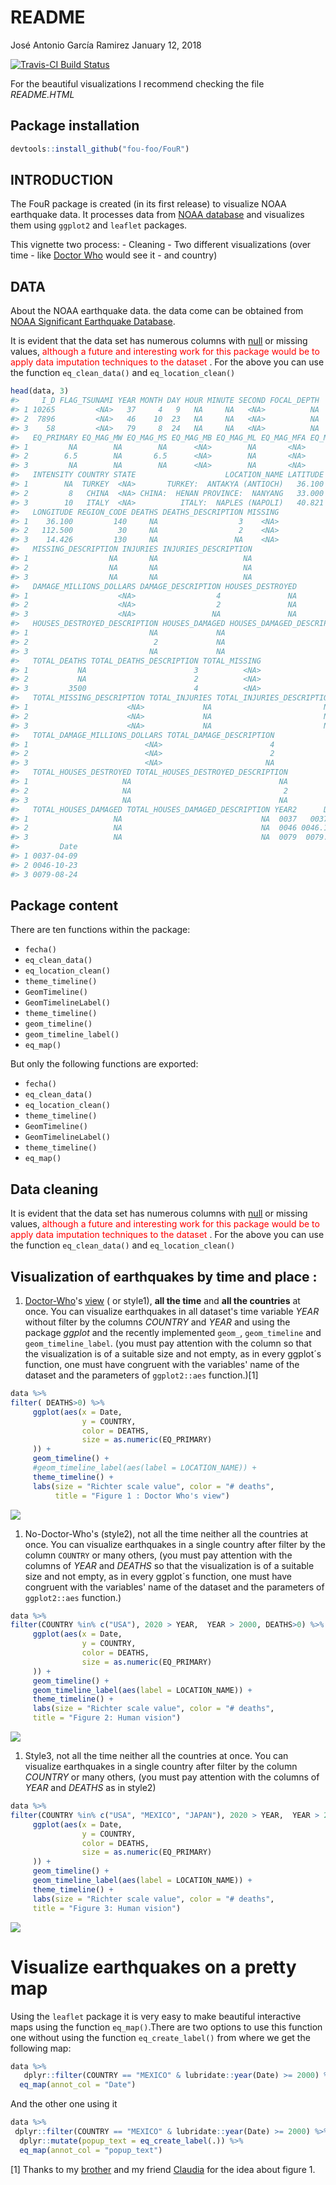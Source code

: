 README
================
José Antonio García Ramirez
January 12, 2018

[![Travis-CI Build Status](https://travis-ci.org/fou-foo/FouR.svg?branch=master)](https://travis-ci.org/clems/FouR)

<!-- README.md is generated from README.Rmd. Please edit that file -->
For the beautiful visualizations I recommend checking the file *README.HTML*

Package installation
--------------------

``` r
devtools::install_github("fou-foo/FouR")
```

INTRODUCTION
------------

The FouR package is created (in its first release) to visualize NOAA earthquake data. It processes data from [NOAA database](https://www.ngdc.noaa.gov/nndc/struts/form?t=101650&s=1&d=1) and visualizes them using `ggplot2` and `leaflet` packages.

This vignette two process: - Cleaning - Two different visualizations (over time - like [Doctor Who](https://en.wikipedia.org/wiki/Doctor_Who) would see it - and country)

DATA
----

About the NOAA earthquake data. the data come can be obtained from [NOAA Significant Earthquake Database](https://www.ngdc.noaa.gov/nndc/struts/form?t=101650&s=1&d=1).

It is evident that the data set has numerous columns with [null](https://en.wikipedia.org/wiki/Null_(SQL)) or missing values, <span style="color:RED"> although a future and interesting work for this package would be to apply data imputation techniques to the dataset </span>. For the above you can use the function `eq_clean_data()` and `eq_location_clean()`

``` r
head(data, 3)
#>     I_D FLAG_TSUNAMI YEAR MONTH DAY HOUR MINUTE SECOND FOCAL_DEPTH
#> 1 10265         <NA>   37     4   9   NA     NA   <NA>          NA
#> 2  7896         <NA>   46    10  23   NA     NA   <NA>          NA
#> 3    58         <NA>   79     8  24   NA     NA   <NA>          NA
#>   EQ_PRIMARY EQ_MAG_MW EQ_MAG_MS EQ_MAG_MB EQ_MAG_ML EQ_MAG_MFA EQ_MAG_UNK
#> 1         NA        NA        NA      <NA>        NA       <NA>         NA
#> 2        6.5        NA       6.5      <NA>        NA       <NA>         NA
#> 3         NA        NA        NA      <NA>        NA       <NA>         NA
#>   INTENSITY COUNTRY STATE                    LOCATION_NAME LATITUDE
#> 1        NA  TURKEY  <NA>       TURKEY:  ANTAKYA (ANTIOCH)   36.100
#> 2         8   CHINA  <NA> CHINA:  HENAN PROVINCE:  NANYANG   33.000
#> 3        10   ITALY  <NA>          ITALY:  NAPLES (NAPOLI)   40.821
#>   LONGITUDE REGION_CODE DEATHS DEATHS_DESCRIPTION MISSING
#> 1    36.100         140     NA                  3    <NA>
#> 2   112.500          30     NA                  2    <NA>
#> 3    14.426         130     NA                 NA    <NA>
#>   MISSING_DESCRIPTION INJURIES INJURIES_DESCRIPTION
#> 1                  NA       NA                   NA
#> 2                  NA       NA                   NA
#> 3                  NA       NA                   NA
#>   DAMAGE_MILLIONS_DOLLARS DAMAGE_DESCRIPTION HOUSES_DESTROYED
#> 1                    <NA>                  4               NA
#> 2                    <NA>                  2               NA
#> 3                    <NA>                 NA               NA
#>   HOUSES_DESTROYED_DESCRIPTION HOUSES_DAMAGED HOUSES_DAMAGED_DESCRIPTION
#> 1                           NA             NA                         NA
#> 2                            2             NA                         NA
#> 3                           NA             NA                         NA
#>   TOTAL_DEATHS TOTAL_DEATHS_DESCRIPTION TOTAL_MISSING
#> 1           NA                        3          <NA>
#> 2           NA                        2          <NA>
#> 3         3500                        4          <NA>
#>   TOTAL_MISSING_DESCRIPTION TOTAL_INJURIES TOTAL_INJURIES_DESCRIPTION
#> 1                      <NA>             NA                         NA
#> 2                      <NA>             NA                         NA
#> 3                      <NA>             NA                         NA
#>   TOTAL_DAMAGE_MILLIONS_DOLLARS TOTAL_DAMAGE_DESCRIPTION
#> 1                          <NA>                        4
#> 2                          <NA>                        2
#> 3                          <NA>                       NA
#>   TOTAL_HOUSES_DESTROYED TOTAL_HOUSES_DESTROYED_DESCRIPTION
#> 1                     NA                                 NA
#> 2                     NA                                  2
#> 3                     NA                                 NA
#>   TOTAL_HOUSES_DAMAGED TOTAL_HOUSES_DAMAGED_DESCRIPTION YEAR2      Date2
#> 1                   NA                               NA  0037   0037.4.9
#> 2                   NA                               NA  0046 0046.10.23
#> 3                   NA                               NA  0079  0079.8.24
#>         Date
#> 1 0037-04-09
#> 2 0046-10-23
#> 3 0079-08-24
```

Package content
---------------

There are ten functions within the package:

-   `fecha()`
-   `eq_clean_data()`
-   `eq_location_clean()`
-   `theme_timeline()`
-   `GeomTimeline()`
-   `GeomTimelineLabel()`
-   `theme_timeline()`
-   `geom_timeline()`
-   `geom_timeline_label()`
-   `eq_map()`

But only the following functions are exported:

-   `fecha()`
-   `eq_clean_data()`
-   `eq_location_clean()`
-   `theme_timeline()`
-   `GeomTimeline()`
-   `GeomTimelineLabel()`
-   `theme_timeline()`
-   `eq_map()`

Data cleaning
-------------

It is evident that the data set has numerous columns with [null](https://en.wikipedia.org/wiki/Null_(SQL)) or missing values, <span style="color:RED"> although a future and interesting work for this package would be to apply data imputation techniques to the dataset </span>. For the above you can use the function `eq_clean_data()` and `eq_location_clean()`

Visualization of earthquakes by time and place :
------------------------------------------------

1.  [Doctor-Who](https://en.wikipedia.org/wiki/Doctor_Who)'s [view](https://en.oxforddictionaries.com/definition/view) ( or style1), **all the time** and **all the countries** at once. You can visualize earthquakes in all dataset's time variable *YEAR* without filter by the columns *COUNTRY* and *YEAR* and using the package *ggplot* and the recently implemented `geom_`, `geom_timeline` and `geom_timeline_label`. (you must pay attention with the column so that the visualization is of a suitable size and not empty, as in every ggplot´s function, one must have congruent with the variables' name of the dataset and the parameters of `ggplot2::aes` function.)[1]

``` r
data %>%
filter( DEATHS>0) %>%
     ggplot(aes(x = Date,
                y = COUNTRY,
                color = DEATHS,
                size = as.numeric(EQ_PRIMARY)
     )) +
     geom_timeline() +
     #geom_timeline_label(aes(label = LOCATION_NAME)) +
     theme_timeline() +
     labs(size = "Richter scale value", color = "# deaths",
          title = "Figure 1 : Doctor Who's view")
```

![](README-eq_timeline_example-1.png)

1.  No-Doctor-Who's (style2), not all the time neither all the countries at once. You can visualize earthquakes in a single country after filter by the column `COUNTRY` or many others, (you must pay attention with the columns of *YEAR* and *DEATHS* so that the visualization is of a suitable size and not empty, as in every ggplot´s function, one must have congruent with the variables' name of the dataset and the parameters of `ggplot2::aes` function.)

``` r
data %>%
filter(COUNTRY %in% c("USA"), 2020 > YEAR,  YEAR > 2000, DEATHS>0) %>%
     ggplot(aes(x = Date,
                y = COUNTRY,
                color = DEATHS,
                size = as.numeric(EQ_PRIMARY)
     )) +
     geom_timeline() +
     geom_timeline_label(aes(label = LOCATION_NAME)) +
     theme_timeline() +
     labs(size = "Richter scale value", color = "# deaths",
     title = "Figure 2: Human vision")
```

![](README-human-1.png)

1.  Style3, not all the time neither all the countries at once. You can visualize earthquakes in a single country after filter by the column *COUNTRY* or many others, (you must pay attention with the columns of *YEAR* and *DEATHS* as in style2)

``` r
data %>%
filter(COUNTRY %in% c("USA", "MEXICO", "JAPAN"), 2020 > YEAR,  YEAR > 2000, DEATHS>0) %>%
     ggplot(aes(x = Date,
                y = COUNTRY,
                color = DEATHS,
                size = as.numeric(EQ_PRIMARY)
     )) +
     geom_timeline() +
     geom_timeline_label(aes(label = LOCATION_NAME)) +
     theme_timeline() +
     labs(size = "Richter scale value", color = "# deaths",
     title = "Figure 3: Human vision")
```

![](README-human2-1.png)

Visualize earthquakes on a pretty map
=====================================

Using the `leaflet` package it is very easy to make beautiful interactive maps using the function `eq_map()`.There are two options to use this function one without using the function `eq_create_label()` from where we get the following map:

``` r
data %>% 
   dplyr::filter(COUNTRY == "MEXICO" & lubridate::year(Date) >= 2000) %>% 
  eq_map(annot_col = "Date")
```

<!--html_preserve-->

<script type="application/json" data-for="htmlwidget-9bd3a4481532ad4f51fd">{"x":{"options":{"crs":{"crsClass":"L.CRS.EPSG3857","code":null,"proj4def":null,"projectedBounds":null,"options":{}}},"calls":[{"method":"addProviderTiles","args":["Esri.WorldTerrain",null,null,{"errorTileUrl":"","noWrap":false,"zIndex":null,"unloadInvisibleTiles":null,"updateWhenIdle":null,"detectRetina":false,"reuseTiles":false}]},{"method":"addTiles","args":["//{s}.tile.openstreetmap.org/{z}/{x}/{y}.png",null,null,{"minZoom":0,"maxZoom":18,"maxNativeZoom":null,"tileSize":256,"subdomains":"abc","errorTileUrl":"","tms":false,"continuousWorld":false,"noWrap":false,"zoomOffset":0,"zoomReverse":false,"opacity":1,"zIndex":null,"unloadInvisibleTiles":null,"updateWhenIdle":null,"detectRetina":false,"reuseTiles":false,"attribution":"&copy; <a href=\"http://openstreetmap.org\">OpenStreetMap<\/a> contributors, <a href=\"http://creativecommons.org/licenses/by-sa/2.0/\">CC-BY-SA<\/a>"}]},{"method":"addCircleMarkers","args":[[18.194,32.319,16.87,18.77,17.488,26.319,17.302,32.456,32.437,32.297,16.396,17.844,16.493,16.917,17.552,17.385,14.742,17.842,15.022,18.584,16.737],[-95.908,-115.322,-100.113,-104.104,-101.303,-86.606,-100.198,-115.315,-115.165,-115.278,-97.782,-99.963,-98.231,-99.381,-100.816,-100.656,-92.409,-95.524,-93.899,-98.399,-94.946],[5.9,5.5,5.3,7.5,6.1,5.8,6,5.1,5.9,7.2,6.2,6.4,7.4,6.2,7.2,6.4,6.9,6.3,8.2,7.1,6.1],null,null,{"lineCap":null,"lineJoin":null,"clickable":true,"pointerEvents":null,"className":"","stroke":true,"color":"#6962df","weight":2,"opacity":0.5,"fill":true,"fillColor":"#6962df","fillOpacity":0.2,"dashArray":null},null,null,["2002-01-30","2002-02-22","2002-09-25","2003-01-22","2004-01-01","2006-09-10","2007-04-13","2008-02-09","2009-12-30","2010-04-04","2010-06-30","2011-12-11","2012-03-20","2013-08-21","2014-04-18","2014-05-08","2014-07-07","2014-07-29","2017-09-08","2017-09-19","2017-09-23"],null,null,null,null]}],"limits":{"lat":[14.742,32.456],"lng":[-115.322,-86.606]}},"evals":[],"jsHooks":[]}</script>
<!--/html_preserve-->
And the other one using it

``` r
data %>%
 dplyr::filter(COUNTRY == "MEXICO" & lubridate::year(Date) >= 2000) %>% 
  dplyr::mutate(popup_text = eq_create_label(.)) %>% 
  eq_map(annot_col = "popup_text")
```

<!--html_preserve-->

<script type="application/json" data-for="htmlwidget-0900697b0ed4341daaff">{"x":{"options":{"crs":{"crsClass":"L.CRS.EPSG3857","code":null,"proj4def":null,"projectedBounds":null,"options":{}}},"calls":[{"method":"addProviderTiles","args":["Esri.WorldTerrain",null,null,{"errorTileUrl":"","noWrap":false,"zIndex":null,"unloadInvisibleTiles":null,"updateWhenIdle":null,"detectRetina":false,"reuseTiles":false}]},{"method":"addTiles","args":["//{s}.tile.openstreetmap.org/{z}/{x}/{y}.png",null,null,{"minZoom":0,"maxZoom":18,"maxNativeZoom":null,"tileSize":256,"subdomains":"abc","errorTileUrl":"","tms":false,"continuousWorld":false,"noWrap":false,"zoomOffset":0,"zoomReverse":false,"opacity":1,"zIndex":null,"unloadInvisibleTiles":null,"updateWhenIdle":null,"detectRetina":false,"reuseTiles":false,"attribution":"&copy; <a href=\"http://openstreetmap.org\">OpenStreetMap<\/a> contributors, <a href=\"http://creativecommons.org/licenses/by-sa/2.0/\">CC-BY-SA<\/a>"}]},{"method":"addCircleMarkers","args":[[18.194,32.319,16.87,18.77,17.488,26.319,17.302,32.456,32.437,32.297,16.396,17.844,16.493,16.917,17.552,17.385,14.742,17.842,15.022,18.584,16.737],[-95.908,-115.322,-100.113,-104.104,-101.303,-86.606,-100.198,-115.315,-115.165,-115.278,-97.782,-99.963,-98.231,-99.381,-100.816,-100.656,-92.409,-95.524,-93.899,-98.399,-94.946],[5.9,5.5,5.3,7.5,6.1,5.8,6,5.1,5.9,7.2,6.2,6.4,7.4,6.2,7.2,6.4,6.9,6.3,8.2,7.1,6.1],null,null,{"lineCap":null,"lineJoin":null,"clickable":true,"pointerEvents":null,"className":"","stroke":true,"color":"#6962df","weight":2,"opacity":0.5,"fill":true,"fillColor":"#6962df","fillOpacity":0.2,"dashArray":null},null,null,["<strong>Location:<\/strong> MEXICO:  VERACRUZ:  SAN ANDRES TUXTLA, TUXTEPEC<br><strong>Magnitude<\/strong> 5.9","<strong>Location:<\/strong> MEXICO:  MEXICALI, BAJA CALIFORNIA<br><strong>Magnitude<\/strong> 5.5","<strong>Location:<\/strong> MEXICO:  ACAPULCO<br><strong>Magnitude<\/strong> 5.3","<strong>Location:<\/strong> MEXICO:  VILLA DE ALVAREZ, COLIMA, TECOMAN, JALISCO<br><strong>Magnitude<\/strong> 7.5<br><strong>Total deaths:<\/strong> 29","<strong>Location:<\/strong> MEXICO:  GUERRERO, MEXICO CITY<br><strong>Magnitude<\/strong> 6.1","<strong>Location:<\/strong> GULF OF MEXICO<br><strong>Magnitude<\/strong> 5.8","<strong>Location:<\/strong> MEXICO:  GUERRERO, ATOYAC<br><strong>Magnitude<\/strong> 6","<strong>Location:<\/strong> MEXICO:  BAJA CALIFORNIA<br><strong>Magnitude<\/strong> 5.1","<strong>Location:<\/strong> MEXICO:  MEXICALI<br><strong>Magnitude<\/strong> 5.9","<strong>Location:<\/strong> MEXICO:  BAJA CALIFORNIA<br><strong>Magnitude<\/strong> 7.2<br><strong>Total deaths:<\/strong> 2","<strong>Location:<\/strong> MEXICO:  SAN ANDRES HUAXPALTEPEC<br><strong>Magnitude<\/strong> 6.2<br><strong>Total deaths:<\/strong> 1","<strong>Location:<\/strong> MEXICO:  GUERRERO<br><strong>Magnitude<\/strong> 6.4<br><strong>Total deaths:<\/strong> 2","<strong>Location:<\/strong> MEXICO:  GUERRERO, OAXACA<br><strong>Magnitude<\/strong> 7.4<br><strong>Total deaths:<\/strong> 2","<strong>Location:<\/strong> MEXICO:  ACAPULCO<br><strong>Magnitude<\/strong> 6.2","<strong>Location:<\/strong> MEXICO:  GUERRERO; MEXICO CITY<br><strong>Magnitude<\/strong> 7.2","<strong>Location:<\/strong> MEXICO:  TECPAN<br><strong>Magnitude<\/strong> 6.4","<strong>Location:<\/strong> MEXICO; GUATEMALA:  SAN MARCOS<br><strong>Magnitude<\/strong> 6.9<br><strong>Total deaths:<\/strong> 3","<strong>Location:<\/strong> MEXICO:  OAXACA<br><strong>Magnitude<\/strong> 6.3<br><strong>Total deaths:<\/strong> 1","<strong>Location:<\/strong> MEXICO: OAXACA, CHIAPAS, TABASCO; GUATEMALA<br><strong>Magnitude<\/strong> 8.2<br><strong>Total deaths:<\/strong> 98","<strong>Location:<\/strong> MEXICO: MEXICO CITY, MORELOS, PUEBLA<br><strong>Magnitude<\/strong> 7.1<br><strong>Total deaths:<\/strong> 369","<strong>Location:<\/strong> MEXICO:  OAXACA<br><strong>Magnitude<\/strong> 6.1<br><strong>Total deaths:<\/strong> 5"],null,null,null,null]}],"limits":{"lat":[14.742,32.456],"lng":[-115.322,-86.606]}},"evals":[],"jsHooks":[]}</script>
<!--/html_preserve-->

[1] Thanks to my [brother](https://www.facebook.com/lucaridavidmisticmaster) and my friend [Claudia](https://www.facebook.com/Ayla.occord?pnref=friends.search) for the idea about figure 1.
